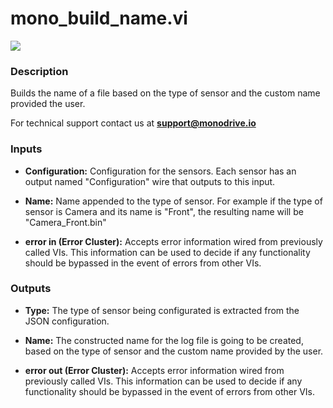 # mono_build_name.vi

<p class="img_container">
<img class="lg_img" src="../mono_build_name.png"/>
</p>

### Description

Builds the name of a file based on the type of sensor and the custom name provided the user.

For technical support contact us at <b>support@monodrive.io</b>  

### Inputs

- **Configuration:**  Configuration for the sensors. Each sensor has an output
named "Configuration" wire that outputs to this input.
 

- **Name:**  Name appended to the type of sensor. For example if the type
of sensor is Camera and its name is "Front", the resulting
name will be "Camera_Front.bin"
 

- **error in (Error Cluster):** Accepts error information wired from previously called VIs. This information can be used to decide if any functionality should be bypassed in the event of errors from other VIs. 

### Outputs

- **Type:**  The type of sensor being configurated is extracted from the
JSON configuration.
 

- **Name:**  The constructed name for the log file is going to be
created, based on the type of sensor and the custom name provided by the user.
 

- **error out (Error Cluster):** Accepts error information wired from previously called VIs. This information can be used to decide if any functionality should be bypassed in the event of errors from other VIs. 

<p>&nbsp;</p>
